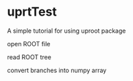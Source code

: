 # uprtTest
A simple tutorial for using uproot package

open ROOT file

read ROOT tree

convert branches into numpy array
